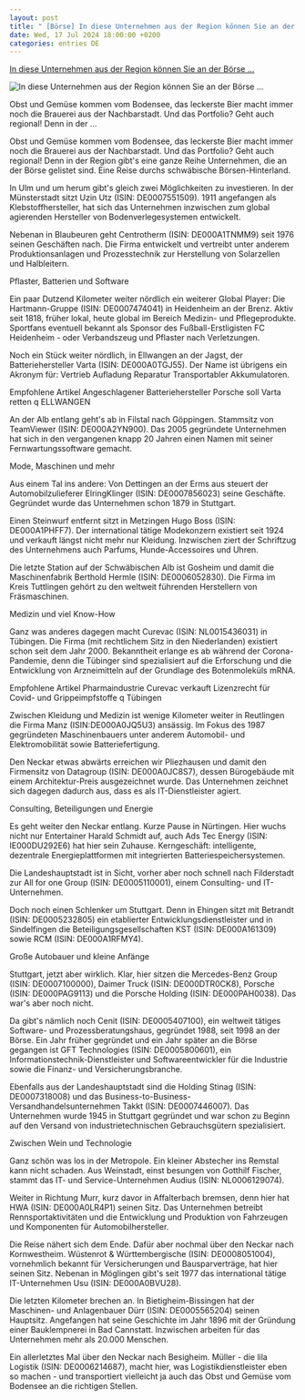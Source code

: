 ```yaml
---
layout: post
title: " [Börse] In diese Unternehmen aus der Region können Sie an der Börse ..."
date: Wed, 17 Jul 2024 18:00:00 +0200
categories: entries DE
---
```

[In diese Unternehmen aus der Region können Sie an der Börse ...](https://www.schwaebische.de/wirtschaft/in-diese-unternehmen-aus-der-region-koennen-sie-an-der-boerse-investieren-2714139)

![In diese Unternehmen aus der Region können Sie an der Börse ...](https://cdn.schwaebische.de/2024/07/18/88db91c1-afe1-432f-b096-d97e71d67f6b.jpeg)

Obst und Gemüse kommen vom Bodensee, das leckerste Bier macht immer noch die Brauerei aus der Nachbarstadt. Und das Portfolio? Geht auch regional! Denn in der ...

Obst und Gemüse kommen vom Bodensee, das leckerste Bier macht immer noch die Brauerei aus der Nachbarstadt. Und das Portfolio? Geht auch regional! Denn in der Region gibt's eine ganze Reihe Unternehmen, die an der Börse gelistet sind. Eine Reise durchs schwäbische Börsen-Hinterland.

In Ulm und um herum gibt's gleich zwei Möglichkeiten zu investieren. In der Münsterstadt sitzt Uzin Utz (ISIN: DE0007551509). 1911 angefangen als Klebstoffhersteller, hat sich das Unternehmen inzwischen zum global agierenden Hersteller von Bodenverlegesystemen entwickelt.

Nebenan in Blaubeuren geht Centrotherm (ISIN: DE000A1TNMM9) seit 1976 seinen Geschäften nach. Die Firma entwickelt und vertreibt unter anderem Produktionsanlagen und Prozesstechnik zur Herstellung von Solarzellen und Halbleitern.

Pflaster, Batterien und Software

Ein paar Dutzend Kilometer weiter nördlich ein weiterer Global Player: Die Hartmann-Gruppe (ISIN: DE0007474041) in Heidenheim an der Brenz. Aktiv seit 1818, früher lokal, heute global im Bereich Medizin- und Pflegeprodukte. Sportfans eventuell bekannt als Sponsor des Fußball-Erstligisten FC Heidenheim - oder Verbandszeug und Pflaster nach Verletzungen.

Noch ein Stück weiter nördlich, in Ellwangen an der Jagst, der Batteriehersteller Varta (ISIN: DE000A0TGJ55). Der Name ist übrigens ein Akronym für: Vertrieb Aufladung Reparatur Transportabler Akkumulatoren.

Empfohlene Artikel Angeschlagener Batteriehersteller Porsche soll Varta retten q ELLWANGEN

An der Alb entlang geht's ab in Filstal nach Göppingen. Stammsitz von TeamViewer (ISIN: DE000A2YN900). Das 2005 gegründete Unternehmen hat sich in den vergangenen knapp 20 Jahren einen Namen mit seiner Fernwartungssoftware gemacht.

Mode, Maschinen und mehr

Aus einem Tal ins andere: Von Dettingen an der Erms aus steuert der Automobilzulieferer ElringKlinger (ISIN: DE0007856023) seine Geschäfte. Gegründet wurde das Unternehmen schon 1879 in Stuttgart.

Einen Steinwurf entfernt sitzt in Metzingen Hugo Boss (ISIN: DE000A1PHFF7). Der international tätige Modekonzern existiert seit 1924 und verkauft längst nicht mehr nur Kleidung. Inzwischen ziert der Schriftzug des Unternehmens auch Parfums, Hunde-Accessoires und Uhren.

Die letzte Station auf der Schwäbischen Alb ist Gosheim und damit die Maschinenfabrik Berthold Hermle (ISIN: DE0006052830). Die Firma im Kreis Tuttlingen gehört zu den weltweit führenden Herstellern von Fräsmaschinen.

Medizin und viel Know-How

Ganz was anderes dagegen macht Curevac (ISIN: NL0015436031) in Tübingen. Die Firma (mit rechtlichem Sitz in den Niederlanden) existiert schon seit dem Jahr 2000. Bekanntheit erlange es ab während der Corona-Pandemie, denn die Tübinger sind spezialisiert auf die Erforschung und die Entwicklung von Arzneimitteln auf der Grundlage des Botenmoleküls mRNA.

Empfohlene Artikel Pharmaindustrie Curevac verkauft Lizenzrecht für Covid- und Grippeimpfstoffe q Tübingen

Zwischen Kleidung und Medizin ist wenige Kilometer weiter in Reutlingen die Firma Manz (ISIN:DE000A0JQ5U3) ansässig. Im Fokus des 1987 gegründeten Maschinenbauers unter anderem Automobil- und Elektromobilität sowie Batteriefertigung.

Den Neckar etwas abwärts erreichen wir Pliezhausen und damit den Firmensitz von Datagroup (ISIN: DE000A0JC8S7), dessen Bürogebäude mit einem Architektur-Preis ausgezeichnet wurde. Das Unternehmen zeichnet sich dagegen dadurch aus, dass es als IT-Dienstleister agiert.

Consulting, Beteiligungen und Energie

Es geht weiter den Neckar entlang. Kurze Pause in Nürtingen. Hier wuchs nicht nur Entertainer Harald Schmidt auf, auch Ads Tec Energy (ISIN: IE000DU292E6) hat hier sein Zuhause. Kerngeschäft: intelligente, dezentrale Energieplattformen mit integrierten Batteriespeichersystemen.

Die Landeshauptstadt ist in Sicht, vorher aber noch schnell nach Filderstadt zur All for one Group (ISIN: DE0005110001), einem Consulting- und IT-Unternehmen.

Doch noch einen Schlenker um Stuttgart. Denn in Ehingen sitzt mit Betrandt (ISIN: DE0005232805) ein etablierter Entwicklungsdienstleister und in Sindelfingen die Beteiligungsgesellschaften KST (ISIN: DE000A161309) sowie RCM (ISIN: DE000A1RFMY4).

Große Autobauer und kleine Anfänge

Stuttgart, jetzt aber wirklich. Klar, hier sitzen die Mercedes-Benz Group (ISIN: DE0007100000), Daimer Truck (ISIN: DE000DTR0CK8), Porsche (ISIN: DE000PAG9113) und die Porsche Holding (ISIN: DE000PAH0038). Das war's aber noch nicht.

Da gibt's nämlich noch Cenit (ISIN: DE0005407100), ein weltweit tätiges Software- und Prozessberatungshaus, gegründet 1988, seit 1998 an der Börse. Ein Jahr früher gegründet und ein Jahr später an die Börse gegangen ist GFT Technologies (ISIN: DE0005800601), ein Informationstechnik-Dienstleister und Softwareentwickler für die Industrie sowie die Finanz- und Versicherungsbranche.

Ebenfalls aus der Landeshauptstadt sind die Holding Stinag (ISIN: DE0007318008) und das Business-to-Business-Versandhandelsunternehmen Takkt (ISIN: DE0007446007). Das Unternehmen wurde 1945 in Stuttgart gegründet und war schon zu Beginn auf den Versand von industrietechnischen Gebrauchsgütern spezialisiert.

Zwischen Wein und Technologie

Ganz schön was los in der Metropole. Ein kleiner Abstecher ins Remstal kann nicht schaden. Aus Weinstadt, einst besungen von Gotthilf Fischer, stammt das IT- und Service-Unternehmen Audius (ISIN: NL0006129074).

Weiter in Richtung Murr, kurz davor in Affalterbach bremsen, denn hier hat HWA (ISIN: DE000A0LR4P1) seinen Sitz. Das Unternehmen betreibt Rennsportaktivitäten und die Entwicklung und Produktion von Fahrzeugen und Komponenten für Automobilhersteller.

Die Reise nähert sich dem Ende. Dafür aber nochmal über den Neckar nach Kornwestheim. Wüstenrot & Württembergische (ISIN: DE0008051004), vornehmlich bekannt für Versicherungen und Bausparverträge, hat hier seinen Sitz. Nebenan in Möglingen gibt's seit 1977 das international tätige IT-Unternehmen Usu (ISIN: DE000A0BVU28).

Die letzten Kilometer brechen an. In Bietigheim-Bissingen hat der Maschinen- und Anlagenbauer Dürr (ISIN: DE0005565204) seinen Hauptsitz. Angefangen hat seine Geschichte im Jahr 1896 mit der Gründung einer Bauklempnerei in Bad Cannstatt. Inzwischen arbeiten für das Unternehmen mehr als 20.000 Menschen.

Ein allerletztes Mal über den Neckar nach Besigheim. Müller - die lila Logistik (ISIN: DE0006214687), macht hier, was Logistikdienstleister eben so machen - und transportiert vielleicht ja auch das Obst und Gemüse vom Bodensee an die richtigen Stellen.

